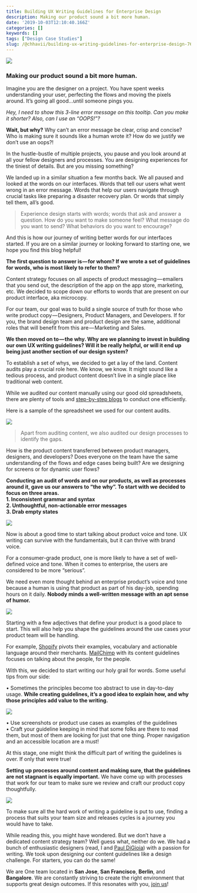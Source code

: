 ```yaml
---
title: Building UX Writing Guidelines for Enterprise Design
description: Making our product sound a bit more human.
date: '2019-10-03T12:10:40.166Z'
categories: []
keywords: []
tags: ["Design Case Studies"]
slug: /@chhavii/building-ux-writing-guidelines-for-enterprise-design-76c0e800a65e
---
```


![](https://cdn-images-1.medium.com/max/1200/1*NFxHJi7g1BoiYJFSo9u4mw.png)

### Making our product sound a bit more human.

Imagine you are the designer on a project. You have spent weeks understanding your user, perfecting the flows and moving the pixels around. It’s going all good…until someone pings you.

_Hey, I need to show this 3-line error message on this tooltip. Can you make it shorter? Also, can I use an “OOPS!”?_

**Wait, but why?** Why can’t an error message be clear, crisp and concise? Who is making sure it sounds like a human wrote it? How do we justify we don’t use an oops?!

In the hustle-bustle of multiple projects, you pause and you look around at all your fellow designers and processes. You are designing experiences for the tiniest of details. But are you missing something?

We landed up in a similar situation a few months back. We all paused and looked at the words on our interfaces. Words that tell our users what went wrong in an error message. Words that help our users navigate through crucial tasks like preparing a disaster recovery plan. Or words that simply tell them, all’s good.

> Experience design starts with words; words that ask and answer a question. How do you want to make someone feel? What message do you want to send? What behaviors do you want to encourage?

And this is how our journey of writing better words for our interfaces started. If you are on a similar journey or looking forward to starting one, we hope you find this blog helpful!

**The first question to answer is — for whom? If we wrote a set of guidelines for words, who is most likely to refer to them?**

Content strategy focuses on all aspects of product messaging — emailers that you send out, the description of the app on the app store, marketing, etc. We decided to scope down our efforts to words that are present on our product interface, aka microcopy.

For our team, our goal was to build a single source of truth for those who write product copy — Designers, Product Managers, and Developers. If for you, the brand design team and product design are the same, additional roles that will benefit from this are — Marketing and Sales.

**We then moved on to — the why. Why are we planning to invest in building our own UX writing guidelines? Will it be really helpful, or will it end up being just another section of our design system?**

To establish a set of whys, we decided to get a lay of the land. Content audits play a crucial role here. We know, we know. It might sound like a tedious process, and product content doesn’t live in a single place like traditional web content.

While we audited our content manually using our good old spreadsheets, there are plenty of tools and [step-by-step blogs](https://ux.shopify.com/6-steps-to-product-content-audit-perfection-fc89d3b637f4) to conduct one efficiently.

Here is a sample of the spreadsheet we used for our content audits.

![](https://cdn-images-1.medium.com/max/1200/1*Dq59MWZ2b3uXlFoss6qFhw.png)

> Apart from auditing content, we also audited our design processes to identify the gaps.

How is the product content transferred between product managers, designers, and developers? Does everyone on the team have the same understanding of the flows and edge cases being built? Are we designing for screens or for dynamic user flows?

**Conducting an audit of words and on our products, as well as processes around it, gave us our answers to “the why”. To start with we decided to focus on three areas.  
1\. Inconsistent grammar and syntax  
2\. Unthoughtful, non-actionable error messages  
3\. Drab empty states**

![](https://cdn-images-1.medium.com/max/1200/1*GAAPnqz9jmv6_pmTKvb0mA.jpeg)

Now is about a good time to start talking about product voice and tone. UX writing can survive with the fundamentals, but it can thrive with brand voice.

For a consumer-grade product, one is more likely to have a set of well-defined voice and tone. When it comes to enterprise, the users are considered to be more “serious”.

We need even more thought behind an enterprise product’s voice and tone because a human is using that product as part of his day-job, spending hours on it daily. **Nobody minds a well-written message with an apt sense of humor.**

![](https://cdn-images-1.medium.com/max/800/1*lY5vkAsNy19mgtALtQ-sGA.png)

Starting with a few adjectives that define your product is a good place to start. This will also help you shape the guidelines around the use cases your product team will be handling.

For example, [Shopify](https://polaris.shopify.com/content/product-content) pivots their examples, vocabulary and actionable language around their merchants. [MailChimp](https://styleguide.mailchimp.com/writing-principles/) with its content guidelines focuses on talking about the people, for the people.

With this, we decided to start writing our holy grail for words. Some useful tips from our side:

• Sometimes the principles become too abstract to use in day-to-day usage. **While creating guidelines, it’s a good idea to explain how, and why those principles add value to the writing.**

![](https://cdn-images-1.medium.com/max/800/1*2ce7RSlu-k8BbKbSyWrpSA.jpeg)

• Use screenshots or product use cases as examples of the guidelines  
• Craft your guideline keeping in mind that some folks are there to read them, but most of them are looking for just that one thing. Proper navigation and an accessible location are a must!

At this stage, one might think the difficult part of writing the guidelines is over. If only that were true!

**Setting up processes around content and making sure, that the guidelines are not stagnant is equally important.** We have come up with processes that work for our team to make sure we review and craft our product copy thoughtfully.

![](https://cdn-images-1.medium.com/max/800/1*DYFl4IhoOXS_r1oszmkwBw.jpeg)

To make sure all the hard work of writing a guideline is put to use, finding a process that suits your team size and releases cycles is a journey you would have to take.

While reading this, you might have wondered. But we don’t have a dedicated content strategy team? Well guess what, neither do we. We had a bunch of enthusiastic designers (read, I and [Paul DiGioia](https://medium.com/u/c0397b82fb2b)) with a passion for writing. We took upon designing our content guidelines like a design challenge. For starters, you can do the same!

We are One team located in **San Jose**, **San Francisco**, **Berlin**, and **Bangalore**. We are constantly striving to create the right environment that supports great design outcomes. If this resonates with you, [join us](http://jobs.jobvite.com/nutanix/search?l=&c=&q=designer)!
